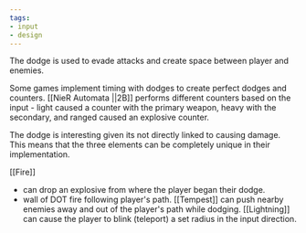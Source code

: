 ```yaml
---
tags: 
- input
- design
---
```

The dodge is used to evade attacks and create space between player and enemies.

Some games implement timing with dodges to create perfect dodges and counters. [[NieR Automata ||2B]] performs different counters based on the input - light caused a counter with the primary weapon, heavy with the secondary, and ranged caused an explosive counter.

The dodge is interesting given its not directly linked to causing damage. This means that the three elements can be completely unique in their implementation. 

[[Fire]]
- can drop an explosive from where the player began their dodge.
- wall of DOT fire following player's path.
[[Tempest]] can push nearby enemies away and out of the player's path while dodging.
[[Lightning]] can cause the player to blink (teleport) a set radius in the input direction.